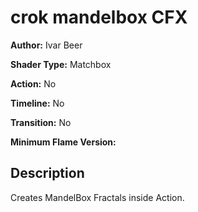 # crok mandelbox CFX

**Author:** Ivar Beer

**Shader Type:** Matchbox

**Action:** No

**Timeline:** No

**Transition:** No

**Minimum Flame Version:** 


## Description
Creates MandelBox Fractals inside Action.
